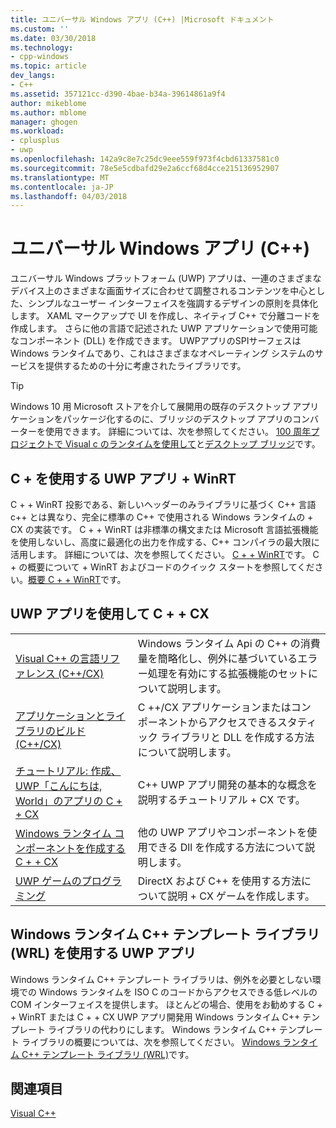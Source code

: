 ```yaml
---
title: ユニバーサル Windows アプリ (C++) |Microsoft ドキュメント
ms.custom: ''
ms.date: 03/30/2018
ms.technology:
- cpp-windows
ms.topic: article
dev_langs:
- C++
ms.assetid: 357121cc-d390-4bae-b34a-39614861a9f4
author: mikeblome
ms.author: mblome
manager: ghogen
ms.workload:
- cplusplus
- uwp
ms.openlocfilehash: 142a9c8e7c25dc9eee559f973f4cbd61337581c0
ms.sourcegitcommit: 78e5e5cdbafd29e2a6ccf68d4cce215136952907
ms.translationtype: MT
ms.contentlocale: ja-JP
ms.lasthandoff: 04/03/2018
---
```

# <a name="universal-windows-apps-c"></a>ユニバーサル Windows アプリ (C++)

ユニバーサル Windows プラットフォーム (UWP) アプリは、一連のさまざまなデバイス上のさまざまな画面サイズに合わせて調整されるコンテンツを中心とした、シンプルなユーザー インターフェイスを強調するデザインの原則を具体化します。 XAML マークアップで UI を作成し、ネイティブ C++ で分離コードを作成します。 さらに他の言語で記述された UWP アプリケーションで使用可能なコンポーネント (DLL) を作成できます。 UWPアプリのSPIサーフェスはWindows ランタイムであり、これはさまざまなオペレーティング システムのサービスを提供するための十分に考慮されたライブラリです。

> [!TIP]  
> Windows 10 用 Microsoft ストアを介して展開用の既存のデスクトップ アプリケーションをパッケージ化するのに、ブリッジのデスクトップ アプリのコンバーターを使用できます。 詳細については、次を参照してください。 [100 周年プロジェクトで Visual c のランタイムを使用して](https://blogs.msdn.microsoft.com/vcblog/2016/07/07/using-visual-c-runtime-in-centennial-project)と[デスクトップ ブリッジ](/windows/uwp/porting/desktop-to-uwp-root)です。

## <a name="uwp-apps-that-use-cwinrt"></a>C + を使用する UWP アプリ + WinRT

C + + WinRT 投影である、新しいヘッダーのみライブラリに基づく C++ 言語 c++ とは異なり、完全に標準の C++ で使用される Windows ランタイムの + CX の実装です。 C + + WinRT は非標準の構文または Microsoft 言語拡張機能を使用しないし、高度に最適化の出力を作成する、C++ コンパイラの最大限に活用します。 詳細については、次を参照してください。 [C + + WinRT](/windows/uwp/cpp-and-winrt-apis)です。 C + の概要について + WinRT およびコードのクイック スタートを参照してください。[概要 C + + WinRT](/windows/uwp/cpp-and-winrt-apis/intro-to-using-cpp-with-winrt)です。

## <a name="uwp-apps-that-use-ccx"></a>UWP アプリを使用して C + + CX

|||
|-|-|
|[Visual C++ の言語リファレンス (C++/CX)](../cppcx/visual-c-language-reference-c-cx.md)|Windows ランタイム Api の C++ の消費量を簡略化し、例外に基づいているエラー処理を有効にする拡張機能のセットについて説明します。|
|[アプリケーションとライブラリのビルド (C++/CX)](../cppcx/building-apps-and-libraries-c-cx.md)|C ++/CX アプリケーションまたはコンポーネントからアクセスできるスタティック ライブラリと DLL を作成する方法について説明します。|
|[チュートリアル: 作成、UWP「こんにちは, World」のアプリの C + + CX](/windows/uwp/get-started/create-a-basic-windows-10-app-in-cpp)|C++ UWP アプリ開発の基本的な概念を説明するチュートリアル + CX です。 |
|[Windows ランタイム コンポーネントを作成する C + + CX](/windows/uwp/winrt-components/creating-windows-runtime-components-in-cpp)|他の UWP アプリやコンポーネントを使用できる Dll を作成する方法について説明します。|
|[UWP ゲームのプログラミング](/windows/uwp/gaming/)|DirectX および C++ を使用する方法について説明 + CX ゲームを作成します。|

## <a name="uwp-apps-that-use-the-windows-runtime-c-template-library-wrl"></a>Windows ランタイム C++ テンプレート ライブラリ (WRL) を使用する UWP アプリ

Windows ランタイム C++ テンプレート ライブラリは、例外を必要としない環境での Windows ランタイムを ISO C のコードからアクセスできる低レベルの COM インターフェイスを提供します。 ほとんどの場合、使用をお勧めする C + + WinRT または C + + CX UWP アプリ開発用 Windows ランタイム C++ テンプレート ライブラリの代わりにします。 Windows ランタイム C++ テンプレート ライブラリの概要については、次を参照してください。 [Windows ランタイム C++ テンプレート ライブラリ (WRL)](../windows/windows-runtime-cpp-template-library-wrl.md)です。

## <a name="see-also"></a>関連項目

[Visual C++](../visual-cpp-in-visual-studio.md)<br/>
